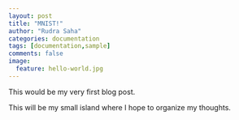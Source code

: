 ```yaml
---
layout: post
title: "MNIST!"
author: "Rudra Saha"
categories: documentation
tags: [documentation,sample]
comments: false
image:
  feature: hello-world.jpg
---
```


This would be my very first blog post.

This will be my small island where I hope to organize my thoughts.
